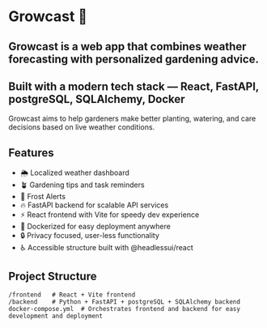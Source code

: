 # Growcast 🌱

## Growcast is a web app that combines weather forecasting with personalized gardening advice.  
## Built with a modern tech stack — React, FastAPI, postgreSQL, SQLAlchemy, Docker
Growcast aims to help gardeners make better planting, watering, and care decisions based on live weather conditions.

## Features

- 🌦️ Localized weather dashboard
- 🪴 Gardening tips and task reminders
- 🥶 Frost Alerts
- 🔥 FastAPI backend for scalable API services
- ⚡  React frontend with Vite for speedy dev experience
- 🐳 Dockerized for easy deployment anywhere
- 🔒 Privacy focused, user-less functionality
- ♿ Accessible structure built with @headlessui/react

## Project Structure

```plaintext
/frontend   # React + Vite frontend
/backend    # Python + FastAPI + postgreSQL + SQLAlchemy backend
docker-compose.yml  # Orchestrates frontend and backend for easy development and deployment